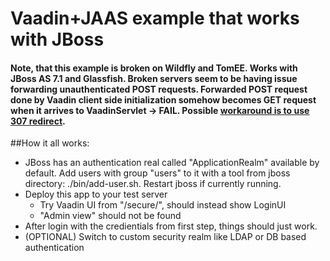 # Vaadin+JAAS example that works with JBoss

#### Note, that this example is broken on Wildfly and TomEE. Works with  JBoss AS 7.1 and Glassfish. Broken servers seem to be having issue forwarding unauthenticated POST requests. Forwarded POST request done by Vaadin client side initialization somehow becomes GET request when it arrives to VaadinServlet -> FAIL.  Possible [workaround is to use 307 redirect](https://github.com/mstahv/vaadin-cdi-jaas-jbossas-example/compare/workaround?expand=1&w=1).

##How it all works:

* JBoss has an authentication real called "ApplicationRealm" available by default. Add users with group "users" to it with a tool from jboss directory: ./bin/add-user.sh. Restart jboss if currently running.
* Deploy this app to your test server
	* Try Vaadin UI from "/secure/", should instead show LoginUI
	* "Admin view" should not be found 
* After login with the credientials from first step, things should just work.
* (OPTIONAL) Switch to custom security realm like LDAP or DB based authentication


